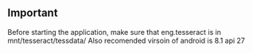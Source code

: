 ## Important
Before starting the application, make sure that eng.tesseract is in mnt/tesseract/tessdata/
Also recomended virsoin of android is 8.1 api 27
